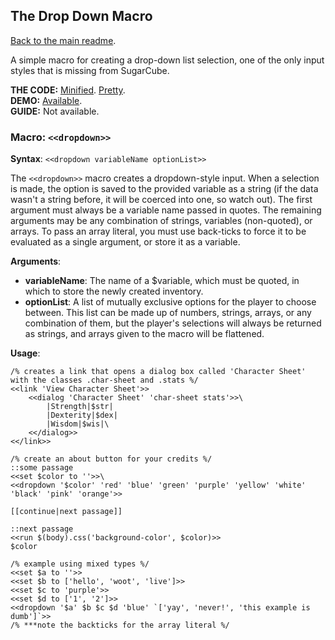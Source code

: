 ## The Drop Down Macro

[Back to the main readme](https://github.com/ChapelR/custom-macros-for-sugarcube-2/blob/master/readme.md).

A simple macro for creating a drop-down list selection, one of the only input styles that is missing from SugarCube.

**THE CODE:** [Minified](https://github.com/ChapelR/custom-macros-for-sugarcube-2/blob/master/scripts/minified/dropdown.min.js). [Pretty](https://github.com/ChapelR/custom-macros-for-sugarcube-2/blob/master/scripts/dropdown.js).  
**DEMO:** [Available](http://holylandgame.com/custom-macros.html).  
**GUIDE:** Not available.

### Macro: `<<dropdown>>`

**Syntax**: `<<dropdown variableName optionList>>`

The `<<dropdown>>` macro creates a dropdown-style input.  When a selection is made, the option is saved to the provided variable as a string (if the data wasn't a string before, it will be coerced into one, so watch out).  The first argument must always be a variable name passed in quotes.  The remaining arguments may be any combination of strings, variables (non-quoted), or arrays.  To pass an array literal, you must use back-ticks to force it to be evaluated as a single argument, or store it as a variable.

**Arguments**:

 * **variableName**: The name of a $variable, which must be quoted, in which to store the newly created inventory.
 * **optionList**: A list of mutually exclusive options for the player to choose between.  This list can be made up of numbers, strings, arrays, or any combination of them, but the player's selections will always be returned as strings, and arrays given to the macro will be flattened.
 
**Usage**:
```
/% creates a link that opens a dialog box called 'Character Sheet' with the classes .char-sheet and .stats %/
<<link 'View Character Sheet'>>
	<<dialog 'Character Sheet' 'char-sheet stats'>>\
		|Strength|$str|
		|Dexterity|$dex|
		|Wisdom|$wis|\
	<</dialog>>
<</link>>

/% create an about button for your credits %/
::some passage
<<set $color to ''>>\
<<dropdown '$color' 'red' 'blue' 'green' 'purple' 'yellow' 'white' 'black' 'pink' 'orange'>>

[[continue|next passage]]

::next passage
<<run $(body).css('background-color', $color)>>
$color

/% example using mixed types %/
<<set $a to ''>>
<<set $b to ['hello', 'woot', 'live']>>
<<set $c to 'purple'>>
<<set $d to ['1', '2']>>
<<dropdown '$a' $b $c $d 'blue' `['yay', 'never!', 'this example is dumb']`>>
/% ***note the backticks for the array literal %/
```